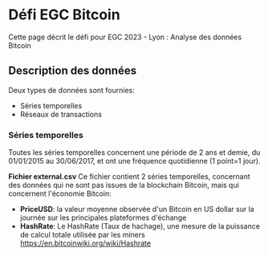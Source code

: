 # Défi EGC Bitcoin
Cette page décrit le défi pour EGC 2023 - Lyon : Analyse des données Bitcoin

## Description des données
Deux types de données sont fournies:
* Séries temporelles
* Réseaux de transactions

### Séries temporelles
Toutes les séries temporelles concernent une période de 2 ans et demie, du 01/01/2015 au 30/06/2017, et ont une fréquence quotidienne (1 point=1 jour).

**Fichier external.csv**
Ce fichier contient 2 séries temporelles, concernant des données qui ne sont pas issues de la blockchain Bitcoin, mais qui concernent l'économie Bitcoin: 
* **PriceUSD**: la valeur moyenne observée d'un Bitcoin en US dollar sur la journée sur les principales plateformes d'échange
* **HashRate**: Le HashRate (Taux de hachage), une mesure de la puissance de calcul totale utilisée par les miners https://en.bitcoinwiki.org/wiki/Hashrate
